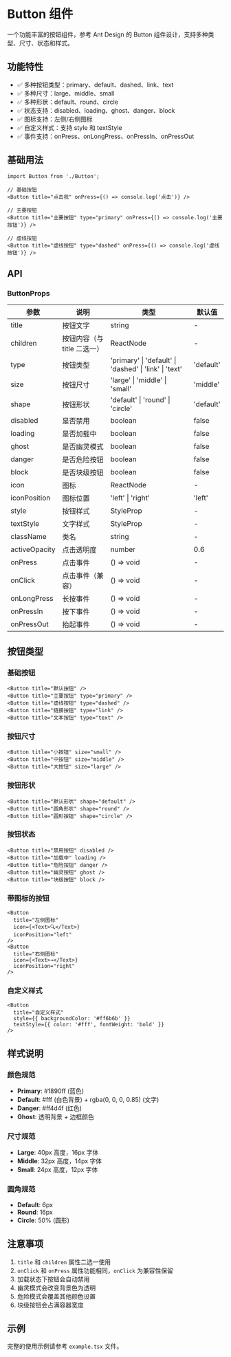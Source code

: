 # Button 组件

一个功能丰富的按钮组件，参考 Ant Design 的 Button 组件设计，支持多种类型、尺寸、状态和样式。

## 功能特性

- ✅ 多种按钮类型：primary、default、dashed、link、text
- ✅ 多种尺寸：large、middle、small
- ✅ 多种形状：default、round、circle
- ✅ 状态支持：disabled、loading、ghost、danger、block
- ✅ 图标支持：左侧/右侧图标
- ✅ 自定义样式：支持 style 和 textStyle
- ✅ 事件支持：onPress、onLongPress、onPressIn、onPressOut

## 基础用法

```tsx
import Button from './Button';

// 基础按钮
<Button title="点击我" onPress={() => console.log('点击')} />

// 主要按钮
<Button title="主要按钮" type="primary" onPress={() => console.log('主要按钮')} />

// 虚线按钮
<Button title="虚线按钮" type="dashed" onPress={() => console.log('虚线按钮')} />
```

## API

### ButtonProps

| 参数 | 说明 | 类型 | 默认值 |
| --- | --- | --- | --- |
| title | 按钮文字 | string | - |
| children | 按钮内容（与 title 二选一） | ReactNode | - |
| type | 按钮类型 | 'primary' \| 'default' \| 'dashed' \| 'link' \| 'text' | 'default' |
| size | 按钮尺寸 | 'large' \| 'middle' \| 'small' | 'middle' |
| shape | 按钮形状 | 'default' \| 'round' \| 'circle' | 'default' |
| disabled | 是否禁用 | boolean | false |
| loading | 是否加载中 | boolean | false |
| ghost | 是否幽灵模式 | boolean | false |
| danger | 是否危险按钮 | boolean | false |
| block | 是否块级按钮 | boolean | false |
| icon | 图标 | ReactNode | - |
| iconPosition | 图标位置 | 'left' \| 'right' | 'left' |
| style | 按钮样式 | StyleProp<ViewStyle> | - |
| textStyle | 文字样式 | StyleProp<TextStyle> | - |
| className | 类名 | string | - |
| activeOpacity | 点击透明度 | number | 0.6 |
| onPress | 点击事件 | () => void | - |
| onClick | 点击事件（兼容） | () => void | - |
| onLongPress | 长按事件 | () => void | - |
| onPressIn | 按下事件 | () => void | - |
| onPressOut | 抬起事件 | () => void | - |

## 按钮类型

### 基础按钮
```tsx
<Button title="默认按钮" />
<Button title="主要按钮" type="primary" />
<Button title="虚线按钮" type="dashed" />
<Button title="链接按钮" type="link" />
<Button title="文本按钮" type="text" />
```

### 按钮尺寸
```tsx
<Button title="小按钮" size="small" />
<Button title="中按钮" size="middle" />
<Button title="大按钮" size="large" />
```

### 按钮形状
```tsx
<Button title="默认形状" shape="default" />
<Button title="圆角形状" shape="round" />
<Button title="圆形按钮" shape="circle" />
```

### 按钮状态
```tsx
<Button title="禁用按钮" disabled />
<Button title="加载中" loading />
<Button title="危险按钮" danger />
<Button title="幽灵按钮" ghost />
<Button title="块级按钮" block />
```

### 带图标的按钮
```tsx
<Button 
  title="左侧图标" 
  icon={<Text>🔍</Text>}
  iconPosition="left"
/>
<Button 
  title="右侧图标" 
  icon={<Text>→</Text>}
  iconPosition="right"
/>
```

### 自定义样式
```tsx
<Button 
  title="自定义样式" 
  style={{ backgroundColor: '#ff6b6b' }}
  textStyle={{ color: '#fff', fontWeight: 'bold' }}
/>
```

## 样式说明

### 颜色规范
- **Primary**: #1890ff (蓝色)
- **Default**: #fff (白色背景) + rgba(0, 0, 0, 0.85) (文字)
- **Danger**: #ff4d4f (红色)
- **Ghost**: 透明背景 + 边框颜色

### 尺寸规范
- **Large**: 40px 高度，16px 字体
- **Middle**: 32px 高度，14px 字体  
- **Small**: 24px 高度，12px 字体

### 圆角规范
- **Default**: 6px
- **Round**: 16px
- **Circle**: 50% (圆形)

## 注意事项

1. `title` 和 `children` 属性二选一使用
2. `onClick` 和 `onPress` 属性功能相同，`onClick` 为兼容性保留
3. 加载状态下按钮会自动禁用
4. 幽灵模式会改变背景色为透明
5. 危险模式会覆盖其他颜色设置
6. 块级按钮会占满容器宽度

## 示例

完整的使用示例请参考 `example.tsx` 文件。 